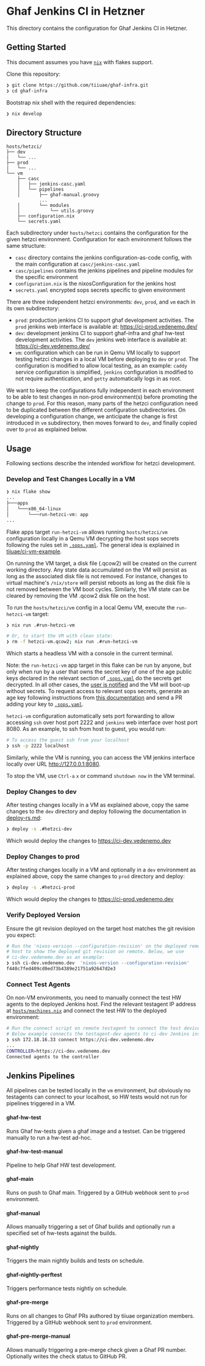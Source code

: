 <!--
SPDX-FileCopyrightText: 2025 TII (SSRC) and the Ghaf contributors
SPDX-License-Identifier: CC-BY-SA-4.0
-->

# Ghaf Jenkins CI in Hetzner

This directory contains the configuration for Ghaf Jenkins CI in Hetzner.

## Getting Started

This document assumes you have [`nix`](https://nixos.org/download.html) with flakes support.

Clone this repository:
```bash
❯ git clone https://github.com/tiiuae/ghaf-infra.git
❯ cd ghaf-infra
```

Bootstrap nix shell with the required dependencies:
```bash
❯ nix develop
```

## Directory Structure
```
hosts/hetzci/
├── dev
|   └── ...
├── prod
|   └── ...
└── vm
    ├── casc
    │   ├── jenkins-casc.yaml
    │   └── pipelines
    │       ├── ghaf-manual.groovy
            ...
    │       └── modules
    │           └── utils.groovy
    ├── configuration.nix
    └── secrets.yaml

```
Each subdirectory under `hosts/hetzci` contains the configuration for the given hetzci environment. Configuration for each environment follows the same structure:
- `casc` directory contains the jenkins configuration-as-code config, with the main configuration at `casc/jenkins-casc.yaml`
- `casc/pipelines` contains the jenkins pipelines and pipeline modules for the specific environment
- `configuration.nix` is the nixosConfiguration for the jenkins host
- `secrets.yaml` encrypted sops secrets specific to given environment

There are three independent hetzci environments: `dev`, `prod`, and `vm` each in its own subdirectory:
- `prod`: production jenkins CI to support ghaf development activities. The `prod` jenkins web interface is available at: https://ci-prod.vedenemo.dev/
- `dev`: development jenkins CI to support ghaf-infra and ghaf hw-test development activities. The `dev` jenkins web interface is available at: https://ci-dev.vedenemo.dev/
- `vm`: configuration which can be run in Qemu VM locally to support testing hetzci changes in a local VM before deploying to `dev` or `prod`. The configuration is modified to allow local testing, as an example: `caddy` service configuration is simplified, `jenkins` configuration is modified to not require authentication, and `getty` automatically logs in as root.

We want to keep the configurations fully independent in each environment to be able to test changes in non-prod environment(s) before promoting the change to `prod`. For this reason, many parts of the hetzci configuration need to be duplicated between the different configuration subdirectories. On developing a configuration change, we anticipate the change is first introduced in `vm` subdirectory, then moves forward to `dev`, and finally copied over to `prod` as explained below.

## Usage

Following sections describe the intended workflow for hetzci development.

### Develop and Test Changes Locally in a VM

```bash
❯ nix flake show
...
├───apps
│   └───x86_64-linux
│       └───run-hetzci-vm: app
...
```
Flake apps target `run-hetzci-vm` allows running `hosts/hetzci/vm` configuration locally in a Qemu VM decrypting the host sops secrets following the rules set in [`.sops.yaml`](https://github.com/tiiuae/ghaf-infra/blob/main/.sops.yaml). The general idea is explained in [tiiuae/ci-vm-example](https://github.com/tiiuae/ci-vm-example?tab=readme-ov-file#secrets).

On running the VM target, a disk file (.qcow2) will be created on the current working directory. Any state data accumulated on the VM will persist as long as the associated disk file is not removed. For instance, changes to virtual machine's `/nix/store` will persist reboots as long as the disk file is not removed between the VM boot cycles. Similarly, the VM state can be cleared by removing the VM .qcow2 disk file on the host.

To run the `hosts/hetzci/vm` config in a local Qemu VM, execute the `run-hetzci-vm` target:

```bash
❯ nix run .#run-hetzci-vm

# Or, to start the VM with clean state:
❯ rm -f hetzci-vm.qcow2; nix run .#run-hetzci-vm
```
Which starts a headless VM with a console in the current terminal.

Note: the `run-hetzci-vm` app target in this flake can be run by anyone, but only when run by a user that owns the secret key of one of the age public keys declared in the relevant section of [`.sops.yaml`](https://github.com/tiiuae/ghaf-infra/blob/f440c7fed409cd0ed73b4389e21751a92647d2e3/.sops.yaml#L166-L175) do the secrets get decrypted. In all other cases, the [user is notified](https://github.com/tiiuae/ghaf-infra/blob/f440c7fed409cd0ed73b4389e21751a92647d2e3/nix/apps.nix#L13-L20) and the VM will boot-up without secrets. To request access to relevant sops secrets, generate an age key following instructions from [this documentation](https://github.com/tiiuae/ci-vm-example?tab=readme-ov-file#generating-and-adding-an-admin-sops-key) and send a PR adding your key to [`.sops.yaml`](https://github.com/tiiuae/ghaf-infra/blob/f440c7fed409cd0ed73b4389e21751a92647d2e3/.sops.yaml#L166-L175).

`hetzci-vm` configuration automatically sets port forwarding to allow accessing `ssh` over host port 2222 and `jenkins` web interface over host port 8080.
As an example, to ssh from host to guest, you would run:
```bash
# To access the guest ssh from your localhost
❯ ssh -p 2222 localhost
```
Similarly, while the VM is running, you can access the VM jenkins interface locally over URL http://127.0.0.1:8080.

To stop the VM, use `Ctrl-a` `x` or command `shutdown now` in the VM terminal.

### Deploy Changes to dev

After testing changes locally in a VM as explained above, copy the same changes to the `dev` directory and deploy following the documentation in [deploy-rs.md](https://github.com/tiiuae/ghaf-infra/blob/main/docs/deploy-rs.md):

```bash
❯ deploy -s .#hetzci-dev
```

Which would deploy the changes to https://ci-dev.vedenemo.dev

### Deploy Changes to prod

After testing changes locally in a VM and optionally in a `dev` environment as explained above, copy the same changes to `prod` directory and deploy:
```bash
❯ deploy -s .#hetzci-prod
```

Which would deploy the changes to https://ci-prod.vedenemo.dev

### Verify Deployed Version

Ensure the git revision deployed on the target host matches the git revision you expect:
```bash
# Run the 'nixos-version --configuration-revision' on the deployed remote
# host to show the deployed git revision on remote. Below, we use
# ci-dev.vedenemo.dev as an example:
❯ ssh ci-dev.vedenemo.dev  'nixos-version --configuration-revision'
f440c7fed409cd0ed73b4389e21751a92647d2e3
```

### Connect Test Agents

On non-VM environments, you need to manually connect the test HW agents to the deployed Jenkins host.
Find the relevant testagent IP address at [`hosts/machines.nix`](https://github.com/tiiuae/ghaf-infra/blob/f440c7fed409cd0ed73b4389e21751a92647d2e3/hosts/machines.nix#L76-L94) and connect the test HW to the deployed environment:

```bash
# Run the connect script on remote testagent to connect the test devices.
# Below example connects the testagent-dev agents to ci-dev Jenkins instance:
❯ ssh 172.18.16.33 connect https://ci-dev.vedenemo.dev
...
CONTROLLER=https://ci-dev.vedenemo.dev
Connected agents to the controller
```

## Jenkins Pipelines

All pipelines can be tested locally in the `vm` environment, but obviously no testagents can connect to your localhost, so HW tests would not run for pipelines triggered in a VM.

#### ghaf-hw-test
Runs Ghaf hw-tests given a ghaf image and a testset. Can be triggered manually to run a hw-test ad-hoc.

#### ghaf-hw-test-manual
Pipeline to help Ghaf HW test development.

#### ghaf-main
Runs on push to Ghaf main. Triggered by a GitHub webhook sent to `prod` environment.

#### ghaf-manual
Allows manually triggering a set of Ghaf builds and optionally run a specified set of hw-tests against the builds.

#### ghaf-nightly
Triggers the main nightly builds and tests on schedule.

#### ghaf-nightly-perftest
Triggers performance tests nightly on schedule.

#### ghaf-pre-merge
Runs on all changes to Ghaf PRs authored by tiiuae organization members. Triggered by a GitHub webhook sent to `prod` environment.

#### ghaf-pre-merge-manual
Allows manually triggering a pre-merge check given a Ghaf PR number. Optionally writes the check status to GitHub PR.

